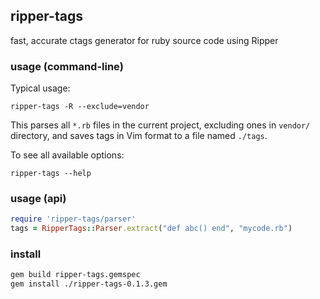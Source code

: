 ## ripper-tags

fast, accurate ctags generator for ruby source code using Ripper

### usage (command-line)

Typical usage:

```
ripper-tags -R --exclude=vendor
```

This parses all `*.rb` files in the current project, excluding ones in `vendor/`
directory, and saves tags in Vim format to a file named `./tags`.

To see all available options:

```
ripper-tags --help
```

### usage (api)

``` ruby
require 'ripper-tags/parser'
tags = RipperTags::Parser.extract("def abc() end", "mycode.rb")
```

### install

``` bash
gem build ripper-tags.gemspec
gem install ./ripper-tags-0.1.3.gem
```
